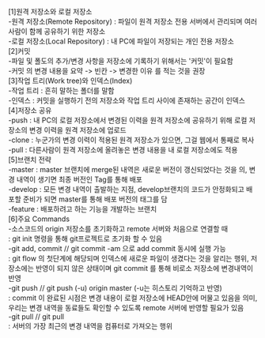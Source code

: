 [1]원격 저장소와 로컬 저장소   
-원격 저장소(Remote Repository) : 파일이 원격 저장소 전용 서버에서 관리되며 여러 사람이 함께 공유하기 위한 저장소   
-로컬 저장소(Local Repository) : 내 PC에 파일이 저장되는 개인 전용 저장소   
[2]커밋   
-파일 및 폴도의 추가/변경 사항을 저장소에 기록하기 위해서는 '커밋'이 필요함   
-커밋 의 변경 내용을 요약 -> 빈칸 -> 변경한 이유 를 적는 것을 권장   
[3]작업 트리(Work tree)와 인덱스(Index)   
-작업 트리 : 흔히 말하는 폴더를 말함   
-인덱스 : 커밋을 실행하기 전의 저장소와 작업 트리 사이에 존재하는 공간이 인덱스   
[4]저장소 공유   
-push : 내 PC의 로컬 저장소에서 변경된 이력을 원격 저장소에 공유하기 위해 로컬 저장소의 변경 이력을 원격 저장소에 업로드   
-clone : 누군가의 변경 이력이 적용된 원격 저장소가 있으면, 그걸 웹에서 통째로 복사   
-pull : 다른사람이 원격 저장소에 올려놓은 변경 내용을 내 로컬 저장소에도 적용   
[5]브랜치 전략   
-master : master 브랜치에 merge된 내역은 새로운 버전이 갱신되었다는 것을 의, 변경 내역이 생기면 최종 버전인 Tag를 통해 배포   
-develop : 모든 변경 내역이 출발하는 지점, develop브랜치의 코드가 안정화되고 배포할 준비가 되면 master를 통해 배포 버전의 태그를 담   
-feature : 배포하려고 하는 기능을 개발하는 브랜치   
[6]주요 Commands   
-소스코드의 origin 저장소를 초기화하고 remote 서버와 처음으로 연결할 때   
: git init 명령을 통해 git프로젝트로 초기화 할 수 있음   
-git add, commit // git commit -am 으로 add commit 동시에 실행 가능   
: git flow 의 첫단계에 해당되며 인덱스에 새로운 파일이 생겼다는 것을 알리는 행위, 저장소에는 반영이 되지 않은 상태이며 git commit 를 통해 비로소 저장소에 변경내역이 반영   
-git push // git push (-u) origin master (-u는 히스토리 기억하고 반영)   
: commit 이 완료된 시점은 변경 내용이 로컬 저장소에 HEAD안에 머물고 있음을 의미, 우리는 변경 내역을 동료들도 확인할 수 있도록 remote 서버에 반영할 필요가 있음   
-git pull // git pull <remote> <branch>   
: 서버의 가장 최근의 변경 내역을 컴퓨터로 가져오는 행위   
